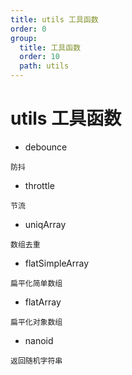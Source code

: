 ```yaml
---
title: utils 工具函数
order: 0
group:
  title: 工具函数
  order: 10
  path: utils
---
```


# utils 工具函数

* debounce 

`防抖`
 
*  throttle

`节流` 

* uniqArray 

`数组去重`

* flatSimpleArray

`扁平化简单数组`

* flatArray

`扁平化对象数组`

* nanoid

`返回随机字符串` 
